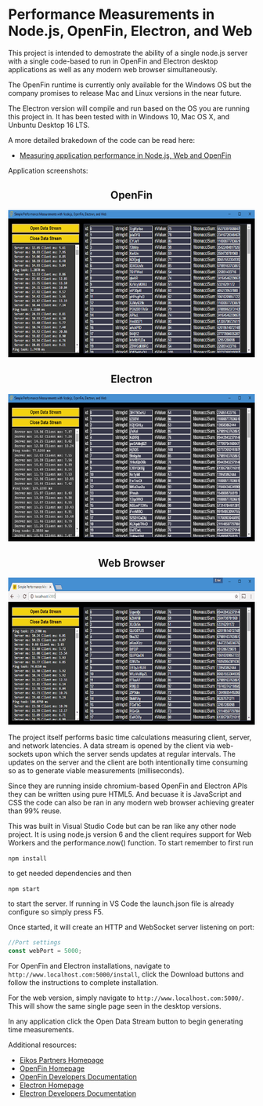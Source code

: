 ﻿# Performance Measurements in Node.js, OpenFin, Electron, and Web
This project is intended to demostrate the ability of a single node.js server with a single code-based to run in OpenFin and Electron desktop applications as well as any modern web browser simultaneously.

The OpenFin runtime is currently only available for the Windows OS but the company promises to release Mac and Linux versions in the near future.

The Electron version will compile and run based on the OS you are running this project in.  It has been tested with in Windows 10, Mac OS X, and Unbuntu Desktop 16 LTS.

A more detailed brakedown of the code can be read here:

* <a href="http://www.eikospartners.com/blog/measuring-application-performance-nodejs-web-openfin" target="_blank">Measuring application performance in Node.js, Web and OpenFin</a>

Application screenshots:

<div style="text-align: center;">
    <h2>OpenFin</h2>
    <a href="public/images/OpenFinScreeny.gif" target="_blank">
        <img src="public/images/OpenFinScreeny.gif" alt="OpenFin Screen Shot" height="300" >
    </a>
    <h2>Electron</h2>
    <a href="public/images/ElectronScreeny.gif" target="_blank">
        <img src="public/images/ElectronScreeny.gif" alt="Electron Screen Shot" height="300" >
    </a>
    <h2>Web Browser</h2>
    <a href="public/images/WebScreeny.gif" target="_blank">
        <img src="public/images/WebScreeny.gif" alt="OpenFin Screen Shot" height="300" >
    </a>    
</div>

The project itself performs basic time calculations measuring client, server, and network latencies.  A data stream is opened by the client via web-sockets upon which the server sends updates at regular intervals.  The updates on the server and the client are both intentionally time consuming so as to generate viable measurements (milliseconds). 

Since they are running inside chromium-based OpenFin and Electron APIs they can be written using pure HTML5.  And becuase it is JavaScript and CSS the code can also be ran in any modern web browser achieving greater than 99% reuse.

This was built in Visual Studio Code but can be ran like any other node project.  It is using node.js version 6 and the client requires support for Web Workers and the performance.now() function.  To start remember to first run 

`npm install` 

to get needed dependencies and then 

`npm start`

to start the server.  If running in VS Code the launch.json file is already configure so simply press F5.

Once started, it will create an HTTP and WebSocket server listening on port:

```javascript
//Port settings
const webPort = 5000;
```

For OpenFin and Electron installations, navigate to `http://www.localhost.com:5000/install`, click the Download buttons and follow the instructions to complete installation.

For the web version, simply navigate to `http://www.localhost.com:5000/`.  This will show the same single page seen in the desktop versions.

In any application click the Open Data Stream button to begin generating time measurements.

Additional resources:

* <a href="https://www.eikospartners.com/" target="_blank">Eikos Partners Homepage</a>
* <a href="https://openfin.co/" target="_blank">OpenFin Homepage</a>
* <a href="https://openfin.co/developers/documentation-2/" target="_blank">OpenFin Developers Documentation</a>
* <a href="http://electron.atom.io/" target="_blank">Electron Homepage</a>
* <a href="http://electron.atom.io/docs/" target="_blank">Electron Developers Documentation</a>
